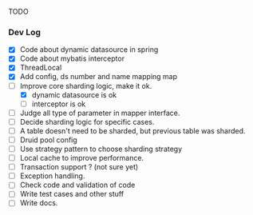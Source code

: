 TODO

### Dev Log

- [x] Code about dynamic datasource in spring
- [x] Code about mybatis interceptor
- [x] ThreadLocal
- [x] Add config, ds number and name mapping map
- [ ] Improve core sharding logic, make it ok. 
  - [x] dynamic datasource is ok
  - [ ] interceptor is ok
- [ ] Judge all type of parameter in mapper interface.
- [ ] Decide sharding logic for specific cases.
- [ ] A table doesn't need to be sharded, but previous table was sharded.
- [ ] Druid pool config
- [ ] Use strategy pattern to choose sharding strategy
- [ ] Local cache to improve performance.
- [ ] Transaction support ? (not sure yet)
- [ ] Exception handling.
- [ ] Check code and validation of code
- [ ] Write test cases and other stuff
- [ ] Write docs.